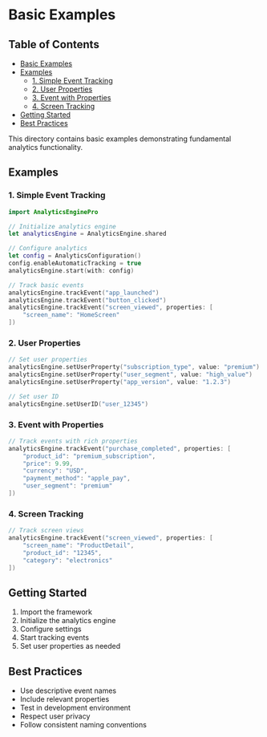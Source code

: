 # Basic Examples

<!-- TOC START -->
## Table of Contents
- [Basic Examples](#basic-examples)
- [Examples](#examples)
  - [1. Simple Event Tracking](#1-simple-event-tracking)
  - [2. User Properties](#2-user-properties)
  - [3. Event with Properties](#3-event-with-properties)
  - [4. Screen Tracking](#4-screen-tracking)
- [Getting Started](#getting-started)
- [Best Practices](#best-practices)
<!-- TOC END -->


This directory contains basic examples demonstrating fundamental analytics functionality.

## Examples

### 1. Simple Event Tracking

```swift
import AnalyticsEnginePro

// Initialize analytics engine
let analyticsEngine = AnalyticsEngine.shared

// Configure analytics
let config = AnalyticsConfiguration()
config.enableAutomaticTracking = true
analyticsEngine.start(with: config)

// Track basic events
analyticsEngine.trackEvent("app_launched")
analyticsEngine.trackEvent("button_clicked")
analyticsEngine.trackEvent("screen_viewed", properties: [
    "screen_name": "HomeScreen"
])
```

### 2. User Properties

```swift
// Set user properties
analyticsEngine.setUserProperty("subscription_type", value: "premium")
analyticsEngine.setUserProperty("user_segment", value: "high_value")
analyticsEngine.setUserProperty("app_version", value: "1.2.3")

// Set user ID
analyticsEngine.setUserID("user_12345")
```

### 3. Event with Properties

```swift
// Track events with rich properties
analyticsEngine.trackEvent("purchase_completed", properties: [
    "product_id": "premium_subscription",
    "price": 9.99,
    "currency": "USD",
    "payment_method": "apple_pay",
    "user_segment": "premium"
])
```

### 4. Screen Tracking

```swift
// Track screen views
analyticsEngine.trackEvent("screen_viewed", properties: [
    "screen_name": "ProductDetail",
    "product_id": "12345",
    "category": "electronics"
])
```

## Getting Started

1. Import the framework
2. Initialize the analytics engine
3. Configure settings
4. Start tracking events
5. Set user properties as needed

## Best Practices

- Use descriptive event names
- Include relevant properties
- Test in development environment
- Respect user privacy
- Follow consistent naming conventions 